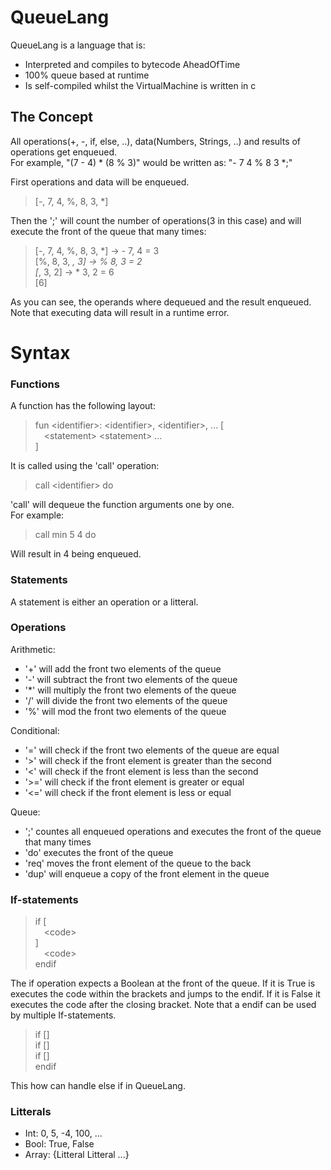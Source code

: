# QueueLang
QueueLang is a language that is:
  - Interpreted and compiles to bytecode AheadOfTime
  - 100% queue based at runtime
  - Is self-compiled whilst the VirtualMachine is written in c
## The Concept
All operations(+, -, if, else, ..), data(Numbers, Strings, ..) and results of operations get enqueued. <br />
For example, "(7 - 4) * (8 % 3)" would be written as: "- 7 4 % 8 3 *;"

First operations and data will be enqueued.<br />
>\[-, 7, 4, %, 8, 3, *]

Then the ';' will count the number of operations(3 in this case) and will execute the front of the queue that many times:<br />

>\[-, 7, 4, %, 8, 3, *] -> - 7, 4 = 3<br />
\[%, 8, 3, *, 3] -> % 8, 3 = 2<br />
\[*, 3, 2] -> * 3, 2 = 6<br />
\[6]<br />

As you can see, the operands where dequeued and the result enqueued. Note that executing data will result in a runtime error.

# Syntax
### Functions
A function has the following layout:<br />

>fun \<identifier>: \<identifier>, \<identifier>, ... [<br />
&emsp;\<statement> \<statement> ...<br />
]

It is called using the 'call' operation:<br />
> call \<identifier> do

'call' will dequeue the function arguments one by one.<br />
For example:
>call min 5 4 do

Will result in 4 being enqueued.

### Statements
A statement is either an operation or a litteral.

### Operations
Arithmetic:
- '\+' will add the front two elements of the queue
- '-' will subtract the front two elements of the queue
- '*' will multiply the front two elements of the queue
- '/' will divide the front two elements of the queue
- '%' will mod the front two elements of the queue

Conditional:
- '=' will check if the front two elements of the queue are equal
- '>' will check if the front element is greater than the second
- '<' will check if the front element is less than the second
- '>=' will check if the front element is greater or equal
- '<=' will check if the front element is less or equal

Queue:
- ';' countes all enqueued operations and executes the front of the queue that many times 
- 'do' executes the front of the queue
- 'req' moves the front element of the queue to the back
- 'dup' will enqueue a copy of the front element in the queue

### If-statements
> if [<br />
  &emsp;\<code>  
] <br />
  &emsp;\<code><br />
endif

The if operation expects a Boolean at the front of the queue. If it is True is executes the code within the brackets and jumps to the endif. If it is False it executes the code after the closing bracket. Note that a endif can be used by multiple If-statements.

> if [] <br />
if [] <br />
if [] <br />
endif

This how can handle else if in QueueLang.


### Litterals
- Int: 0, 5, -4, 100, ...
- Bool: True, False
- Array: {Litteral Litteral ...}
